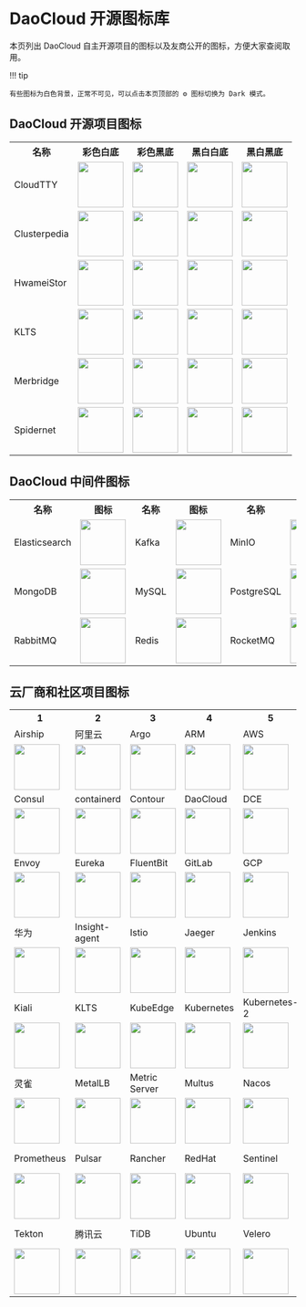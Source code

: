 # DaoCloud 开源图标库

本页列出 DaoCloud 自主开源项目的图标以及友商公开的图标，方便大家查阅取用。

!!! tip

    有些图标为白色背景，正常不可见，可以点击本页顶部的 ⚙️ 图标切换为 Dark 模式。

## DaoCloud 开源项目图标

<table>
  <tr>
    <th>名称</th>
    <th>彩色白底</th>
    <th>彩色黑底</th>
    <th>黑白白底</th>
    <th>黑白黑底</th>
  </tr>
  <tr>
    <td>CloudTTY</td>
    <td><img src="https://docs.daocloud.io/daocloud-docs-images/docs/zh/docs/community/icons/open/Cloudtty.svg" width="80"></td>
    <td><img src="https://docs.daocloud.io/daocloud-docs-images/docs/zh/docs/community/icons/open/Cloudtty-on-dark-bg.svg" width="80"></td>
    <td><img src="https://docs.daocloud.io/daocloud-docs-images/docs/zh/docs/community/icons/open/Cloudtty-white.svg" width="80"></td>
    <td><img src="https://docs.daocloud.io/daocloud-docs-images/docs/zh/docs/community/icons/open/Cloudtty-dark.svg" width="80"></td>
  </tr>
  <tr>
    <td>Clusterpedia</td>
    <td><img src="https://docs.daocloud.io/daocloud-docs-images/docs/zh/docs/community/icons/open/Clusterpedia.svg" width="80"></td>
    <td><img src="https://docs.daocloud.io/daocloud-docs-images/docs/zh/docs/community/icons/open/Clusterpedia-on-dark-bg.svg" width="80"></td>
    <td><img src="https://docs.daocloud.io/daocloud-docs-images/docs/zh/docs/community/icons/open/Clusterpedia-white.svg" width="80"></td>
    <td><img src="https://docs.daocloud.io/daocloud-docs-images/docs/zh/docs/community/icons/open/Clusterpedia-dark.svg" width="80"></td>
  </tr>
  <tr>
    <td>HwameiStor</td>
    <td><img src="https://docs.daocloud.io/daocloud-docs-images/docs/zh/docs/community/icons/open/hwameistor.svg" width="80"></td>
    <td><img src="https://docs.daocloud.io/daocloud-docs-images/docs/zh/docs/community/icons/open/hwameistor-on-dark-bg.svg" width="80"></td>
    <td><img src="https://docs.daocloud.io/daocloud-docs-images/docs/zh/docs/community/icons/open/hwameistor-white.svg" width="80"></td>
    <td><img src="https://docs.daocloud.io/daocloud-docs-images/docs/zh/docs/community/icons/open/hwameistor-dark.svg" width="80"></td>
  </tr>
  <tr>
    <td>KLTS</td>
    <td><img src="https://docs.daocloud.io/daocloud-docs-images/docs/zh/docs/community/icons/open/KLTS-DC.svg" width="80"></td>
    <td><img src="https://docs.daocloud.io/daocloud-docs-images/docs/zh/docs/community/icons/open/KLTS-DC-on-dark-bg.svg" width="80"></td>
    <td><img src="https://docs.daocloud.io/daocloud-docs-images/docs/zh/docs/community/icons/open/KLTS-DC-white.svg" width="80"></td>
    <td><img src="https://docs.daocloud.io/daocloud-docs-images/docs/zh/docs/community/icons/open/KLTS-DC-dark.svg" width="80"></td>
  </tr>
  <tr>
    <td>Merbridge</td>
    <td><img src="https://docs.daocloud.io/daocloud-docs-images/docs/zh/docs/community/icons/open/Merbridge.svg" width="80"></td>
    <td><img src="https://docs.daocloud.io/daocloud-docs-images/docs/zh/docs/community/icons/open/Merbridge-on-dark-bg.svg" width="80"></td>
    <td><img src="https://docs.daocloud.io/daocloud-docs-images/docs/zh/docs/community/icons/open/Merbridge-white.svg" width="80"></td>
    <td><img src="https://docs.daocloud.io/daocloud-docs-images/docs/zh/docs/community/icons/open/Merbridge-dark.svg" width="80"></td>
  </tr>
  <tr>
    <td>Spidernet</td>
    <td><img src="https://docs.daocloud.io/daocloud-docs-images/docs/zh/docs/community/icons/open/Spidernet.svg" width="80"></td>
    <td><img src="https://docs.daocloud.io/daocloud-docs-images/docs/zh/docs/community/icons/open/Spidernet-on-dark-bg.svg" width="80"></td>
    <td><img src="https://docs.daocloud.io/daocloud-docs-images/docs/zh/docs/community/icons/open/Spidernet-white.svg" width="80"></td>
    <td><img src="https://docs.daocloud.io/daocloud-docs-images/docs/zh/docs/community/icons/open/Spidernet-dark.svg" width="80"></td>
  </tr>
</table>

## DaoCloud 中间件图标

<table>
  <tr>
    <th>名称</th>
    <th>图标</th>
    <th>名称</th>
    <th>图标</th>
    <th>名称</th>
    <th>图标</th>
  </tr>
  <tr>
    <td>Elasticsearch</td>
    <td><img src="https://docs.daocloud.io/daocloud-docs-images/docs/zh/docs/community/icons/mcamel/elasticserach.svg" width="80"></td>
    <td>Kafka</td>
    <td><img src="https://docs.daocloud.io/daocloud-docs-images/docs/zh/docs/community/icons/mcamel/kafka.svg" width="80"></td>
    <td>MinIO</td>
    <td><img src="https://docs.daocloud.io/daocloud-docs-images/docs/zh/docs/community/icons/mcamel/minio.svg" width="80"></td>
  </tr>
  <tr>
    <td>MongoDB</td>
    <td><img src="https://docs.daocloud.io/daocloud-docs-images/docs/zh/docs/community/icons/mcamel/MongoDB.svg" width="80"></td>
    <td>MySQL</td>
    <td><img src="https://docs.daocloud.io/daocloud-docs-images/docs/zh/docs/community/icons/mcamel/mysql.svg" width="80"></td>
    <td>PostgreSQL</td>
    <td><img src="https://docs.daocloud.io/daocloud-docs-images/docs/zh/docs/community/icons/mcamel/postgresql.svg" width="80"></td>
  </tr>
  <tr>
    <td>RabbitMQ</td>
    <td><img src="https://docs.daocloud.io/daocloud-docs-images/docs/zh/docs/community/icons/mcamel/rabbitmq.svg" width="80"></td>
    <td>Redis</td>
    <td><img src="https://docs.daocloud.io/daocloud-docs-images/docs/zh/docs/community/icons/mcamel/redis.svg" width="80"></td>
    <td>RocketMQ</td>
    <td><img src="https://docs.daocloud.io/daocloud-docs-images/docs/zh/docs/community/icons/mcamel/rocketmq.svg" width="80"></td>
  </tr>
</table>

## 云厂商和社区项目图标

<table>
  <tr>
    <th>1</th>
    <th>2</th>
    <th>3</th>
    <th>4</th>
    <th>5</th>
    <th>6</th>
    <th>7</th>
    <th>8</th>
  </tr>
  <tr>
    <td>Airship</td>
    <td>阿里云</td>
    <td>Argo</td>
    <td>ARM</td>
    <td>AWS</td>
    <td>Azure</td>
    <td>CentOS</td>
    <td>Cilium</td>
  </tr>
  <tr>
    <td><img src="https://docs.daocloud.io/daocloud-docs-images/docs/zh/docs/community/icons/providers/airship.svg" width="80"></td>
    <td><img src="https://docs.daocloud.io/daocloud-docs-images/docs/zh/docs/community/icons/providers/aliyun.svg" width="80"></td>
    <td><img src="https://docs.daocloud.io/daocloud-docs-images/docs/zh/docs/community/icons/providers/argo.svg" width="80"></td>
    <td><img src="https://docs.daocloud.io/daocloud-docs-images/docs/zh/docs/community/icons/providers/arm.svg" width="80"></td>
    <td><img src="https://docs.daocloud.io/daocloud-docs-images/docs/zh/docs/community/icons/providers/aws.svg" width="80"></td>
    <td><img src="https://docs.daocloud.io/daocloud-docs-images/docs/zh/docs/community/icons/providers/azure.svg" width="80"></td>
    <td><img src="https://docs.daocloud.io/daocloud-docs-images/docs/zh/docs/community/icons/providers/centos.svg" width="80"></td>
    <td><img src="https://docs.daocloud.io/daocloud-docs-images/docs/zh/docs/community/icons/providers/cilium.svg" width="80"></td>
  </tr>
  <tr>
    <td>Consul</td>
    <td>containerd</td>
    <td>Contour</td>
    <td>DaoCloud</td>
    <td>DCE</td>
    <td>Debian</td>
    <td>Docker</td>
    <td>Dubbo</td>
  </tr>
  <tr>
    <td><img src="https://docs.daocloud.io/daocloud-docs-images/docs/zh/docs/community/icons/providers/consul.svg" width="80"></td>
    <td><img src="https://docs.daocloud.io/daocloud-docs-images/docs/zh/docs/community/icons/providers/containerd.svg" width="80"></td>
    <td><img src="https://docs.daocloud.io/daocloud-docs-images/docs/zh/docs/community/icons/providers/contour.svg" width="80"></td>
    <td><img src="https://docs.daocloud.io/daocloud-docs-images/docs/zh/docs/community/icons/providers/daocloud.svg" width="80"></td>
    <td><img src="https://docs.daocloud.io/daocloud-docs-images/docs/zh/docs/community/icons/providers/dce.svg" width="80"></td>
    <td><img src="https://docs.daocloud.io/daocloud-docs-images/docs/zh/docs/community/icons/providers/debian.svg" width="80"></td>
    <td><img src="https://docs.daocloud.io/daocloud-docs-images/docs/zh/docs/community/icons/providers/docker.svg" width="80"></td>
    <td><img src="https://docs.daocloud.io/daocloud-docs-images/docs/zh/docs/community/icons/providers/dubbo.svg" width="80"></td>
  </tr>
  <tr>
    <td>Envoy</td>
    <td>Eureka</td>
    <td>FluentBit</td>
    <td>GitLab</td>
    <td>GCP</td>
    <td>Grafana</td>
    <td>Harbor</td>
    <td>Helm</td>
  </tr>
  <tr>
    <td><img src="https://docs.daocloud.io/daocloud-docs-images/docs/zh/docs/community/icons/providers/envoy.svg" width="80"></td>
    <td><img src="https://docs.daocloud.io/daocloud-docs-images/docs/zh/docs/community/icons/providers/eureka.svg" width="80"></td>
    <td><img src="https://docs.daocloud.io/daocloud-docs-images/docs/zh/docs/community/icons/providers/fluentbit.svg" width="80"></td>
    <td><img src="https://docs.daocloud.io/daocloud-docs-images/docs/zh/docs/community/icons/providers/gitlab.svg" width="80"></td>
    <td><img src="https://docs.daocloud.io/daocloud-docs-images/docs/zh/docs/community/icons/providers/google-cloud.svg" width="80"></td>
    <td><img src="https://docs.daocloud.io/daocloud-docs-images/docs/zh/docs/community/icons/providers/grafana.svg" width="80"></td>
    <td><img src="https://docs.daocloud.io/daocloud-docs-images/docs/zh/docs/community/icons/providers/harbor.svg" width="80"></td>
    <td><img src="https://docs.daocloud.io/daocloud-docs-images/docs/zh/docs/community/icons/providers/helm.svg" width="80"></td>
  </tr>
  <tr>
    <td>华为</td>
    <td>Insight-agent</td>
    <td>Istio</td>
    <td>Jaeger</td>
    <td>Jenkins</td>
    <td>Jfrog</td>
    <td>Jira</td>
    <td>Karmada</td>
  </tr>
  <tr>
    <td><img src="https://docs.daocloud.io/daocloud-docs-images/docs/zh/docs/community/icons/providers/huawei.svg" width="80"></td>
    <td><img src="https://docs.daocloud.io/daocloud-docs-images/docs/zh/docs/community/icons/providers/insight-agent-green.svg" width="80"></td>
    <td><img src="https://docs.daocloud.io/daocloud-docs-images/docs/zh/docs/community/icons/providers/istio.svg" width="80"></td>
    <td><img src="https://docs.daocloud.io/daocloud-docs-images/docs/zh/docs/community/icons/providers/jaeger.svg" width="80"></td>
    <td><img src="https://docs.daocloud.io/daocloud-docs-images/docs/zh/docs/community/icons/providers/jenkins.svg" width="80"></td>
    <td><img src="https://docs.daocloud.io/daocloud-docs-images/docs/zh/docs/community/icons/providers/jfrog.svg" width="80"></td>
    <td><img src="https://docs.daocloud.io/daocloud-docs-images/docs/zh/docs/community/icons/providers/jira.svg" width="80"></td>
    <td><img src="https://docs.daocloud.io/daocloud-docs-images/docs/zh/docs/community/icons/providers/karmada.svg" width="80"></td>
  </tr>
  <tr>
    <td>Kiali</td>
    <td>KLTS</td>
    <td>KubeEdge</td>
    <td>Kubernetes</td>
    <td>Kubernetes-2</td>
    <td>Kubespray</td>
    <td>Kylin mini</td>
    <td>Kylin</td>
  </tr>
  <tr>
    <td><img src="https://docs.daocloud.io/daocloud-docs-images/docs/zh/docs/community/icons/providers/kiali.svg" width="80"></td>
    <td><img src="https://docs.daocloud.io/daocloud-docs-images/docs/zh/docs/community/icons/providers/klts.svg" width="80"></td>
    <td><img src="https://docs.daocloud.io/daocloud-docs-images/docs/zh/docs/community/icons/providers/kubeedge.svg" width="80"></td>
    <td><img src="https://docs.daocloud.io/daocloud-docs-images/docs/zh/docs/community/icons/providers/kubernetes-2.svg" width="80"></td>
    <td><img src="https://docs.daocloud.io/daocloud-docs-images/docs/zh/docs/community/icons/providers/kubernetes.svg" width="80"></td>
    <td><img src="https://docs.daocloud.io/daocloud-docs-images/docs/zh/docs/community/icons/providers/kubespray.svg" width="80"></td>
    <td><img src="https://docs.daocloud.io/daocloud-docs-images/docs/zh/docs/community/icons/providers/kylin-mini.svg" width="80"></td>
    <td><img src="https://docs.daocloud.io/daocloud-docs-images/docs/zh/docs/community/icons/providers/kylin.svg" width="80"></td>
  </tr>
  <tr>
    <td>灵雀</td>
    <td>MetalLB</td>
    <td>Metric Server</td>
    <td>Multus</td>
    <td>Nacos</td>
    <td>Nginx</td>
    <td>OTel</td>
    <td>Openshift</td>
  </tr>
  <tr>
    <td><img src="https://docs.daocloud.io/daocloud-docs-images/docs/zh/docs/community/icons/providers/lingque.svg" width="80"></td>
    <td><img src="https://docs.daocloud.io/daocloud-docs-images/docs/zh/docs/community/icons/providers/metal-lb.svg" width="80"></td>
    <td><img src="https://docs.daocloud.io/daocloud-docs-images/docs/zh/docs/community/icons/providers/victoria-metrics.svg" width="80"></td>
    <td><img src="https://docs.daocloud.io/daocloud-docs-images/docs/zh/docs/community/icons/providers/multus.svg" width="80"></td>
    <td><img src="https://docs.daocloud.io/daocloud-docs-images/docs/zh/docs/community/icons/providers/nacos.svg" width="80"></td>
    <td><img src="https://docs.daocloud.io/daocloud-docs-images/docs/zh/docs/community/icons/providers/nginx.svg" width="80"></td>
    <td><img src="https://docs.daocloud.io/daocloud-docs-images/docs/zh/docs/community/icons/providers/open-telemetry.svg" width="80"></td>
    <td><img src="https://docs.daocloud.io/daocloud-docs-images/docs/zh/docs/community/icons/providers/openshift.svg" width="80"></td>
  </tr>
  <tr>
    <td>Prometheus</td>
    <td>Pulsar</td>
    <td>Rancher</td>
    <td>RedHat</td>
    <td>Sentinel</td>
    <td>Spring Cloud</td>
    <td>Submariner</td>
    <td>Tanzu</td>
  </tr>
  <tr>
    <td><img src="https://docs.daocloud.io/daocloud-docs-images/docs/zh/docs/community/icons/providers/prometheus.svg" width="80"></td>
    <td><img src="https://docs.daocloud.io/daocloud-docs-images/docs/zh/docs/community/icons/providers/pulsar.svg" width="80"></td>
    <td><img src="https://docs.daocloud.io/daocloud-docs-images/docs/zh/docs/community/icons/providers/rancher.svg" width="80"></td>
    <td><img src="https://docs.daocloud.io/daocloud-docs-images/docs/zh/docs/community/icons/providers/redhat.svg" width="80"></td>
    <td><img src="https://docs.daocloud.io/daocloud-docs-images/docs/zh/docs/community/icons/providers/sentinel.svg" width="80"></td>
    <td><img src="https://docs.daocloud.io/daocloud-docs-images/docs/zh/docs/community/icons/providers/spring-cloud.svg" width="80"></td>
    <td><img src="https://docs.daocloud.io/daocloud-docs-images/docs/zh/docs/community/icons/providers/submariner.svg" width="80"></td>
    <td><img src="https://docs.daocloud.io/daocloud-docs-images/docs/zh/docs/community/icons/providers/tanzu.svg" width="80"></td>
  </tr>
  <tr>
    <td>Tekton</td>
    <td>腾讯云</td>
    <td>TiDB</td>
    <td>Ubuntu</td>
    <td>Velero</td>
    <td>Victoria metrics</td>
    <td>Zookeeper</td>
    <td></td>
  </tr>
  <tr>
    <td><img src="https://docs.daocloud.io/daocloud-docs-images/docs/zh/docs/community/icons/providers/tekton.svg" width="80"></td>
    <td><img src="https://docs.daocloud.io/daocloud-docs-images/docs/zh/docs/community/icons/providers/tencent-cloud.svg" width="80"></td>
    <td><img src="https://docs.daocloud.io/daocloud-docs-images/docs/zh/docs/community/icons/providers/tidb.svg" width="80"></td>
    <td><img src="https://docs.daocloud.io/daocloud-docs-images/docs/zh/docs/community/icons/providers/ubuntu.svg" width="80"></td>
    <td><img src="https://docs.daocloud.io/daocloud-docs-images/docs/zh/docs/community/icons/providers/velero.svg" width="80"></td>
    <td><img src="https://docs.daocloud.io/daocloud-docs-images/docs/zh/docs/community/icons/providers/victoria-metrics.svg" width="80"></td>
    <td><img src="https://docs.daocloud.io/daocloud-docs-images/docs/zh/docs/community/icons/providers/zookeeper.svg" width="80"></td>
    <td></td>
  </tr>
</table>
